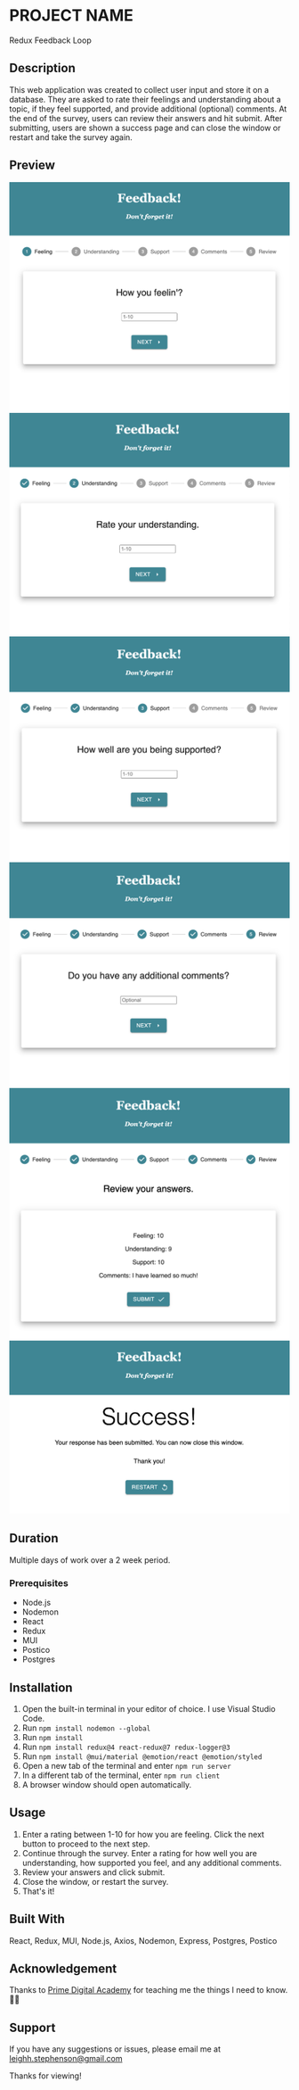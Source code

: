 # PROJECT NAME

Redux Feedback Loop

## Description

This web application was created to collect user input and store it on a database. They are asked to rate their feelings and understanding about a topic, if they feel supported, and provide additional (optional) comments. At the end of the survey, users can review their answers and hit submit. After submitting, users are shown a success page and can close the window or restart and take the survey again. 

## Preview
![feeling](./public/images/feelin'.png)
![understanding](./public/images/understanding.png)
![support](./public/images/support.png)
![comments](./public/images/comments.png)
![review](./public/images/review.png)
![success](./public/images/success.png)


## Duration

Multiple days of work over a 2 week period.

### Prerequisites

- Node.js
- Nodemon
- React
- Redux
- MUI
- Postico
- Postgres

## Installation

1. Open the built-in terminal in your editor of choice. I use Visual Studio Code.
2. Run `npm install nodemon --global`
3. Run `npm install`
4. Run `npm install redux@4 react-redux@7 redux-logger@3` 
5. Run `npm install @mui/material @emotion/react @emotion/styled`
6. Open a new tab of the terminal and enter `npm run server`
7. In a different tab of the terminal, enter `npm run client`
8. A browser window should open automatically.

## Usage

1. Enter a rating between 1-10 for how you are feeling. Click the next button to proceed to the next step.
2. Continue through the survey. Enter a rating for how well you are understanding, how supported you feel, and any additional comments.
3. Review your answers and click submit.
4. Close the window, or restart the survey.
5. That's it! 

## Built With
React, Redux, MUI, Node.js, Axios, Nodemon, Express, Postgres, Postico


## Acknowledgement
Thanks to [Prime Digital Academy](www.primeacademy.io) for teaching me the things I need to know. 🙌🏽

## Support
If you have any suggestions or issues, please email me at leighh.stephenson@gmail.com

Thanks for viewing!